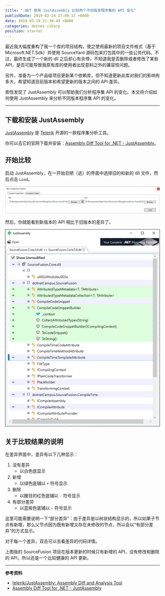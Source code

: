 ```yaml
---
title: ".NET 使用 JustAssembly 比较两个不同版本程序集的 API 变化"
publishDate: 2019-02-24 17:09:17 +0800
date: 2019-03-10 21:30:49 +0800
categories: dotnet csharp
position: starter
---
```


最近我大幅度重构了我一个库的项目结构，使之使用最新的项目文件格式（基于 Microsoft.NET.Sdk）并使用 SourceYard 源码包来打包其中的一些公共代码。不过，最终生成了一个新的 dll 之后却心有余悸，不知道我是否删除或者修改了某些 API，是否可能导致我原有库的使用者出现意料之外的兼容性问题。

另外，准备为一个产品级项目更新某个依赖库，但不知道更新此库对我们的影响有多大，希望知道目前版本和希望更新的版本之间的 API 差异。

索性发现了 JustAssembly 可以帮助我们分析程序集 API 的变化。本文将介绍如何使用 JustAssembly 来分析不同版本程序集 API 的变化。

---

<div id="toc"></div>

## 下载和安装 JustAssembly

[JustAssembly](https://github.com/telerik/justassembly) 是 [Telerik](https://github.com/telerik) 开源的一款程序集分析工具。

你可以去它的官网下载并安装：[Assembly Diff Tool for .NET - JustAssembly](https://www.telerik.com/justassembly)。

## 开始比较

启动 JustAssembly，在一开始丑陋（逃）的界面中选择旧的和新的 dll 文件，然后点击 `Load`。

![选择旧的和新的 dll 文件](/static/posts/2019-02-24-16-59-29.png)

然后，你就能看到新版本的 API 相比于旧版本的差异了。

![新版本的 API 相比于旧版本的差异](/static/posts/2019-02-24-17-03-03.png)

## 关于比较结果的说明

在差异界面中，差异有以下几种显示：

1. 没有差异
    - 以白色底显示
1. 新增
    - 以绿色底辅以 `+` 符号显示
1. 删除
    - 以醒目的红色底辅以 `-` 符号显示
1. 有部分差异
    - 以蓝紫色底辅以 `~` 符号显示

这里可能需要说明一下“部分差异”：由于差异是以树状结构显示的，所以如果子节点有新增，那么父节点因为既有新增又存在未修改的节点，所以会以“有部分差异”的方式显示。

对于每一个差异，双击可以去看差异的代码详情。

上图我的 SourceFusion 项目在版本更新的时候只有新增的 API，没有修改和删除的 API，所以还是一个比较健康的 API 更新。

---

**参考资料**

- [telerik/JustAssembly: Assembly Diff and Analysis Tool](https://github.com/telerik/justassembly)
- [Assembly Diff Tool for .NET - JustAssembly](https://www.telerik.com/justassembly)
